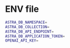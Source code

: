 # ENV file

````bash
ASTRA_DB_NAMESPACE=
ASTRA_DB_COLLECTION=
ASTRA_DB_API_ENDPOINT=
ASTRA_DB_APPLICATION_TOKEN=
OPENAI_API_KEY=
````
